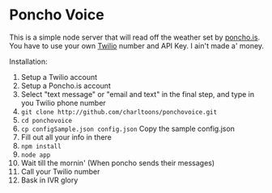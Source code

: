 Poncho Voice
============

This is a simple node server that will read off the weather set by [poncho.is](http://poncho.is). You have to use your own [Twilio](http://twilio.com) number and API Key. I ain't made a' money.

Installation:
1. Setup a Twilio account
2. Setup a Poncho.is account
3. Select "text message" or "email and text" in the final step, and type in you Twilio phone number
4. `git clone http://github.com/charltoons/ponchovoice.git`
5. `cd ponchovoice`
6. `cp configSample.json config.json` Copy the sample config.json
7. Fill out all your info in there
8. `npm install`
9. `node app`
10. Wait till the mornin' (When poncho sends their messages)
11. Call your Twilio number
12. Bask in IVR glory